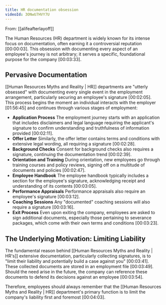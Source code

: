 ```yaml
---
title: HR documentation obsession
videoId: 3ONwU7HVY7U
---
```


From: [[alifeafterlayoff]] <br/> 

The Human Resources (HR) department is widely known for its intense focus on documentation, often earning it a controversial reputation <a class="yt-timestamp" data-t="00:00:03">[00:00:03]</a>. This obsession with documenting every aspect of an employee's journey is not arbitrary; it serves a specific, foundational purpose for the company <a class="yt-timestamp" data-t="00:03:33">[00:03:33]</a>.

## Pervasive Documentation
[[Human Resources Myths and Reality | HR]] departments are "utterly obsessed" with documenting every single event in the employment arrangement, particularly securing an employee's signature <a class="yt-timestamp" data-t="00:02:05">[00:02:05]</a>. This process begins the moment an individual interacts with the employer <a class="yt-timestamp" data-t="01:56:45">[01:56:45]</a> and continues through various stages of employment:

*   **Application Process** The employment journey starts with an application that includes disclaimers and legal language requiring the applicant's signature to confirm understanding and truthfulness of information provided <a class="yt-timestamp" data-t="00:02:11">[00:02:11]</a>.
*   **Offer Letter** Similarly, the offer letter contains terms and conditions with extensive legal wording, all requiring a signature <a class="yt-timestamp" data-t="00:02:28">[00:02:28]</a>.
*   **Background Checks** Consent for background checks also requires a signature, continuing the documentation trend <a class="yt-timestamp" data-t="00:02:39">[00:02:39]</a>.
*   **Orientation and Training** During orientation, new employees go through training courses and policy reviews, signing off on a multitude of documents and policies <a class="yt-timestamp" data-t="00:02:47">[00:02:47]</a>.
*   **Employee Handbook** The employee handbook typically includes a section for the employee's signature, acknowledging receipt and understanding of its contents <a class="yt-timestamp" data-t="00:03:05">[00:03:05]</a>.
*   **Performance Appraisals** Performance appraisals also require an employee's signature <a class="yt-timestamp" data-t="00:03:12">[00:03:12]</a>.
*   **Coaching Sessions** Any "documented" coaching sessions will also require a signature <a class="yt-timestamp" data-t="00:03:16">[00:03:16]</a>.
*   **Exit Process** Even upon exiting the company, employees are asked to sign additional documents, especially those pertaining to severance packages, which come with their own terms and conditions <a class="yt-timestamp" data-t="00:03:23">[00:03:23]</a>.

## The Underlying Motivation: Limiting Liability
The fundamental reason behind [[Human Resources Myths and Reality | HR's]] extensive documentation, particularly collecting signatures, is to "limit their liability and potentially build a case against you" <a class="yt-timestamp" data-t="00:03:41">[00:03:41]</a>. These collected documents are stored in an employment file <a class="yt-timestamp" data-t="00:03:49">[00:03:49]</a>. Should the need arise in the future, the company can reference these documents to defend its decisions against an employee <a class="yt-timestamp" data-t="00:03:54">[00:03:54]</a>.

Therefore, employees should always remember that the [[Human Resources Myths and Reality | HR]] department's primary function is to limit the company's liability first and foremost <a class="yt-timestamp" data-t="00:04:03">[00:04:03]</a>.